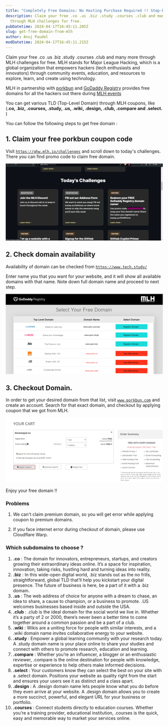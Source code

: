 ```yaml
---
title: "Completely Free Domains: No Hosting Purchase Required !! Step-by-Step Guide"
description: Claim your free .co .us .biz .study .courses .club and many more
  through MLH challenges for free.
pubDatetime: 2024-04-17T16:45:11.205Z
slug: get-free-domain-from-mlh
author: Anuj Paudel
modDatetime: 2024-04-17T16:45:11.215Z
---
```

Claim your free .co .us .biz .study .courses .club and many more through MLH challenges for free. MLH stands for Major League Hacking, which is a global organization that empowers hackers (tech enthusiasts and innovators) through community events, education, and resources to explore, learn, and create using technology.

MLH in partnership with [porkbun](www.porkbun.com) and [GoDaddy Registry](https://www.tech.study/) provides free domains for all the hackers out there during [MLH events](https://mlh.io/events)

You can get various TLD (Top-Level Domain) through MLH coupons, like (**.co, .biz, .courses, .study, .us, .wiki, .design, .club, .compare and .select.** )

You can follow the following steps to get free domain :

## 1. Claim your free porkbun coupon code

Visit [`https://ghw.mlh.io/challenges`](https://ghw.mlh.io/challenges) and scroll down to today's challenges. There you can find promo code to claim free domain.

![challenges of MLH event's from where we can claim out free coupon](../../assets/screenshot-2024-04-17-103418.png "MLH's coupon code for free domain")

## 2. Check domain availability

Availability of domain can be checked from [`https://www.tech.study/`](https://www.tech.study/)

Enter name you that you want for your website, and it will show all available domains with that name. Note down full domain name and proceed to next step.

![list showing available domains that we can claim for free in tech.study](../../assets/screenshot-2024-04-17-103912.png "domain availability check in tech.study")

## 3. Checkout Domain.

In order to get your desired domain from that list, visit [`www.porkbun.com`](www.porkbun.com) and create an account.
Search for that exact domain, and checkout by applying coupon that we got from MLH.

![checkout page for domain after applying cupon](../../assets/screenshot-2024-04-17-104746.png "checkout page of domain ")

Enjoy your free domain !!

### Problems

1. We can't claim premium domain, so you will get error while applying coupon to premium domains.

2. If you face internet error during checkout of domain, please use Cloudflare Warp.

### Which subdomains to choose ?

1. **.co** : The domain for innovators, entrepreneurs, startups, and creators growing their extraordinary ideas online. It’s a space for inspiration, innovation, taking risks, hustling hard and turning ideas into reality.
2. **.biz** : In this wide-open digital world, .biz stands out as the no frills, straightforward, global TLD that’ll help you kickstart your digital presence. The future of business is here, be a part of it with a .biz domain.
3. **.us** : The web address of choice for anyone with a dream to chase, an idea to share, a cause to champion, or a business to promote. .US welcomes businesses based inside and outside the USA.
4. **.club** : .club is the ideal domain for the social world we live in. Whether it’s a party of 2 or 2000, there’s never been a better time to come together around a common passion and be a part of a club.
5. **.wiki** : Wikis are a uniting force for people with similar interests, and a .wiki domain name invites collaborative energy to your website.
6. **.study** : Empower a global learning community with your research today. A .study domain name is your place online to share your studies and connect with others to promote research, education and learning.
7. **.compare** : Whether you’re an influencer, a blogger or an enthusiastic reviewer, .compare is the online destination for people with knowledge, expertise or experience to help others make informed decisions.
8. **.select** : Your customers know they can select the best on your site with a .select domain. Positions your website as quality right from the start and ensures your users see it as distinct and a class apart.
9. **.design** : A .design domain name lets people know what you do before they even arrive at your website. A .design domain allows you to create a more succinct, powerful, and elegant URL for your business or portfolio.
10. **.courses** : Connect students directly to education courses. Whether you’re a training provider, educational institution, .courses is the quick, easy and memorable way to market your services online.
